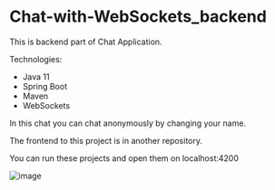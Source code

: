 # Chat-with-WebSockets_backend
This is backend part of Chat Application.

Technologies: 
- Java 11
- Spring Boot 
- Maven
- WebSockets

In this chat you can chat anonymously by changing your name.

The frontend to this project is in another repository.



You can run these projects and open them on localhost:4200

![image](https://user-images.githubusercontent.com/94639350/213011055-a410eeb5-7d80-4e43-8376-e2f837b11d3b.png)
